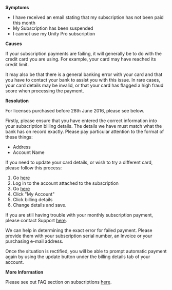 
        

**Symptoms** 

*   I have received an email stating that my subscription has not been paid this month
*   My Subscription has been suspended
*   I cannot use my Unity Pro subscription

**Causes** 

If your subscription payments are failing, it will generally be to do with the credit card you are using. For example, your card may have reached its credit limit.

It may also be that there is a general banking error with your card and that you have to contact your bank to assist you with this issue. In rare cases, your card details may be invalid, or that your card has flagged a high fraud score when processing the payment.

**Resolution** 

For licenses purchased before 28th June 2016, please see below.

Firstly, please ensure that you have entered the correct information into your subscription billing details. The details we have must match what the bank has on record exactly. Please pay particular attention to the format of these things:

*   Address
*   Account Name

If you need to update your card details, or wish to try a different card, please follow this process:

1. Go [here](https://accounts.unity3d.com/sign-in)  
2. Log in to the account attached to the subscription  
3. Go [here](https://store.unity3d.com/)  
4. Click "My Account"  
5. Click billing details  
6. Change details and save.

If you are still having trouble with your monthly subscription payment, please contact Support [here](/hc/en-us/requests/new).  

We can help in determining the exact error for failed payment. Please provide them with your subscription serial number, an Invoice or your purchasing e-mail address.

Once the situation is rectified, you will be able to prompt automatic payment again by using the update button under the billing details tab of your account.

**More Information** 

Please see out FAQ section on subscriptions [here](https://unity3d.com/unity/faq/2494).

      